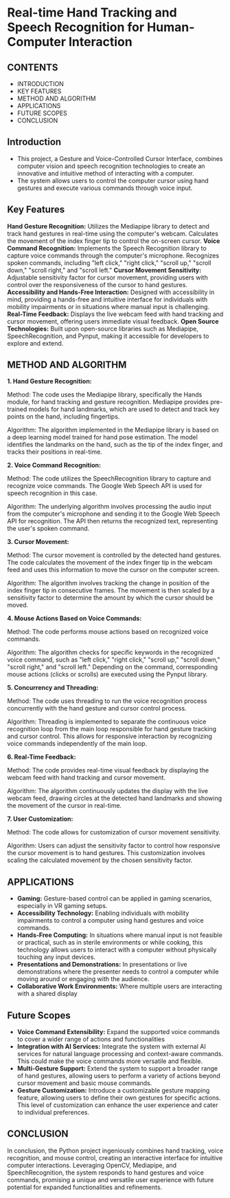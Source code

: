 # Real-time Hand Tracking and Speech Recognition for Human-Computer Interaction

## CONTENTS
- INTRODUCTION
- KEY FEATURES
- METHOD AND ALGORITHM
- APPLICATIONS
- FUTURE SCOPES
- CONCLUSION

## Introduction
- This project, a Gesture and Voice-Controlled Cursor Interface, combines computer vision and speech recognition technologies to create an innovative and intuitive method of interacting with a computer. 
- The system allows users to control the computer cursor using hand gestures and execute various commands through voice input.

## Key Features
**Hand Gesture Recognition:** Utilizes the Mediapipe library to detect and track hand gestures in real-time using the computer's webcam.
Calculates the movement of the index finger tip to control the on-screen cursor.
**Voice Command Recognition:** Implements the Speech Recognition library to capture voice commands through the computer's microphone.
Recognizes spoken commands, including "left click," "right click," "scroll up," "scroll down," "scroll right," and "scroll left."
**Cursor Movement Sensitivity:** Adjustable sensitivity factor for cursor movement, providing users with control over the responsiveness of the cursor to hand gestures.
**Accessibility and Hands-Free Interaction:** Designed with accessibility in mind, providing a hands-free and intuitive interface for individuals with mobility impairments or in situations where manual input is challenging.
**Real-Time Feedback:** Displays the live webcam feed with hand tracking and cursor movement, offering users immediate visual feedback.
**Open Source Technologies:** Built upon open-source libraries such as Mediapipe, SpeechRecognition, and Pynput, making it accessible for developers to explore and extend.

## METHOD AND ALGORITHM
**1. Hand Gesture Recognition:**

Method: 
The code uses the Mediapipe library, specifically the Hands module, for hand tracking and gesture recognition. Mediapipe provides pre-trained models for hand landmarks, which are used to detect and track key points on the hand, including fingertips.

Algorithm: 
The algorithm implemented in the Mediapipe library is based on a deep learning model trained for hand pose estimation. The model identifies the landmarks on the hand, such as the tip of the index finger, and tracks their positions in real-time.

**2. Voice Command Recognition:**

Method: 
The code utilizes the SpeechRecognition library to capture and recognize voice commands. The Google Web Speech API is used for speech recognition in this case.

Algorithm: 
The underlying algorithm involves processing the audio input from the computer's microphone and sending it to the Google Web Speech API for recognition. The API then returns the recognized text, representing the user's spoken command.

**3. Cursor Movement:**

Method: 
The cursor movement is controlled by the detected hand gestures. The code calculates the movement of the index finger tip in the webcam feed and uses this information to move the cursor on the computer screen.

Algorithm: 
The algorithm involves tracking the change in position of the index finger tip in consecutive frames. The movement is then scaled by a sensitivity factor to determine the amount by which the cursor should be moved.

**4. Mouse Actions Based on Voice Commands:**

Method: 
The code performs mouse actions based on recognized voice commands.

Algorithm: 
The algorithm checks for specific keywords in the recognized voice command, such as "left click," "right click," "scroll up," "scroll down," "scroll right," and "scroll left." Depending on the command, corresponding mouse actions (clicks or scrolls) are executed using the Pynput library.

**5. Concurrency and Threading:**

Method: 
The code uses threading to run the voice recognition process concurrently with the hand gesture and cursor control process.

Algorithm: 
Threading is implemented to separate the continuous voice recognition loop from the main loop responsible for hand gesture tracking and cursor control. This allows for responsive interaction by recognizing voice commands independently of the main loop.

**6. Real-Time Feedback:**

Method: 
The code provides real-time visual feedback by displaying the webcam feed with hand tracking and cursor movement.

Algorithm: 
 The algorithm continuously updates the display with the live webcam feed, drawing circles at the detected hand landmarks and showing the movement of the cursor in real-time.

**7. User Customization:**

Method: 
The code allows for customization of cursor movement sensitivity.

Algorithm: 
Users can adjust the sensitivity factor to control how responsive the cursor movement is to hand gestures. This customization involves scaling the calculated movement by the chosen sensitivity factor.

## APPLICATIONS
- **Gaming:** Gesture-based control can be applied in gaming scenarios, especially in VR gaming setups.
- **Accessibility Technology:** Enabling individuals with mobility impairments to control a computer using hand gestures and voice commands.
- **Hands-Free Computing:** In situations where manual input is not feasible or practical, such as in sterile environments or while cooking, this technology allows users to interact with a computer without physically touching any input devices.
- **Presentations and Demonstrations:** In presentations or live demonstrations where the presenter needs to control a computer while moving around or engaging with the audience.
- **Collaborative Work Environments:** Where multiple users are interacting with a shared display

## Future Scopes
- **Voice Command Extensibility:** Expand the supported voice commands to cover a wider range of actions and functionalities
- **Integration with AI Services:** Integrate the system with external AI services for natural language processing and context-aware commands. This could make the voice commands more versatile and flexible.
- **Multi-Gesture Support:** Extend the system to support a broader range of hand gestures, allowing users to perform a variety of actions beyond cursor movement and basic mouse commands.
- **Gesture Customization:** Introduce a customizable gesture mapping feature, allowing users to define their own gestures for specific actions. This level of customization can enhance the user experience and cater to individual preferences.

## CONCLUSION
In conclusion, the Python project ingeniously combines hand tracking, voice recognition, and mouse control, creating an interactive interface for intuitive computer interactions. Leveraging OpenCV, Mediapipe, and SpeechRecognition, the system responds to hand gestures and voice commands, promising a unique and versatile user experience with future potential for expanded functionalities and refinements.

